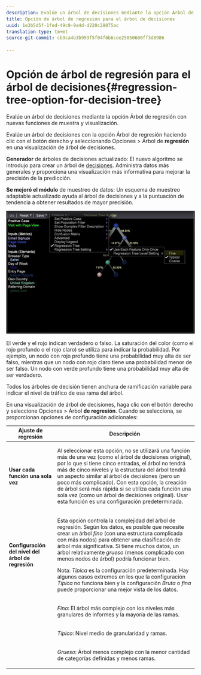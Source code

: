 ```yaml
---
description: Evalúe un árbol de decisiones mediante la opción Árbol de regresión con nuevas funciones de muestra y visualización.
title: Opción de árbol de regresión para el árbol de decisiones
uuid: 1e3b5d5f-1fed-49c9-9a4d-d220c28075ac
translation-type: tm+mt
source-git-commit: cb3ca4b3b993f5f04f6b6cee25850600ff3d8986

---
```



# Opción de árbol de regresión para el árbol de decisiones{#regression-tree-option-for-decision-tree}

Evalúe un árbol de decisiones mediante la opción Árbol de regresión con nuevas funciones de muestra y visualización.

Evalúe un árbol de decisiones con la opción Árbol de regresión haciendo clic con el botón derecho y seleccionando Opciones > Árbol de **regresión** en una visualización de árbol de decisiones.

**Generador** de árboles de decisiones actualizado: El nuevo algoritmo se introdujo para crear un árbol de [decisiones](https://docs.adobe.com/content/help/en/data-workbench/using/client/analysis-visualizations/decision-trees/c-decision-trees.html). Administra datos más generales y proporciona una visualización más informativa para mejorar la precisión de la predicción.

**Se mejoró el módulo** de muestreo de datos: Un esquema de muestreo adaptable actualizado ayuda al árbol de decisiones y a la puntuación de tendencia a obtener resultados de mayor precisión.

![](assets/CART-RegressionTreeOptions.jpg)

El verde y el rojo indican verdadero o falso. La saturación del color (como el rojo profundo o el rojo claro) se utiliza para indicar la probabilidad. Por ejemplo, un nodo con rojo profundo tiene una probabilidad muy alta de ser falso, mientras que un nodo con rojo claro tiene una probabilidad menor de ser falso. Un nodo con verde profundo tiene una probabilidad muy alta de ser verdadero.

Todos los árboles de decisión tienen anchura de ramificación variable para indicar el nivel de tráfico de esa rama del árbol.

En una visualización de árbol de decisiones, haga clic con el botón derecho y seleccione Opciones > Árbol **de regresión**. Cuando se selecciona, se proporcionan opciones de configuración adicionales:

<table id="table_39E025A3E0B549B4BEDCE0D30A499211"> 
 <thead> 
  <tr> 
   <th colname="col1" class="entry"> Ajuste de regresión </th> 
   <th colname="col2" class="entry"> Descripción </th> 
  </tr>
 </thead>
 <tbody> 
  <tr> 
   <td colname="col1"> <p><b>Usar cada función una sola vez</b> </p> </td> 
   <td colname="col2"> <p>Al seleccionar esta opción, no se utilizará una función más de una vez (como el árbol de decisiones original), por lo que si tiene cinco entradas, el árbol no tendrá más de cinco niveles y la estructura del árbol tendrá un aspecto similar al árbol de decisiones (pero un poco más complicado). Con esta opción, la creación de árbol será más rápida si se utiliza cada función una sola vez (como un árbol de decisiones original). Usar esta función es una configuración predeterminada. </p> </td> 
  </tr> 
  <tr> 
   <td colname="col1"> <p><b>Configuración del nivel del árbol de regresión </b> </p> </td> 
   <td colname="col2"> <p>Esta opción controla la complejidad del árbol de regresión. Según los datos, es posible que necesite crear un árbol <i>fino</i> (con una estructura complicada con más nodos) para obtener una clasificación de árbol más significativa. Si tiene muchos datos, un árbol relativamente <i>grueso</i> (menos complicado con menos nodos de árbol) podría funcionar bien. </p> <p> <p>Nota: <i>Típica</i> es la configuración predeterminada. Hay algunos casos extremos en los que la configuración <i>Típica</i> no funciona bien y la configuración <i>Bruta</i> o <i>fina</i> puede proporcionar una mejor vista de los datos. </p> </p> </td> 
  </tr> 
  <tr> 
   <td colname="col1"> </td> 
   <td colname="col2"> <p><i>Fino</i>: El árbol más complejo con los niveles más granulares de informes y la mayoría de las ramas. </p> </td> 
  </tr> 
  <tr> 
   <td colname="col1"> </td> 
   <td colname="col2"> <p><i>Típico</i>: Nivel medio de granularidad y ramas. </p> </td> 
  </tr> 
  <tr> 
   <td colname="col1"> </td> 
   <td colname="col2"> <p><i>Grueso</i>: Árbol menos complejo con la menor cantidad de categorías definidas y menos ramas. </p> </td> 
  </tr> 
 </tbody> 
</table>


